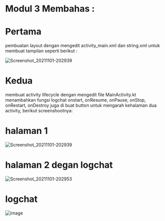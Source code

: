 # Modul 3 Membahas :
 # Pertama
pembuatan layout dengan mengedit activity_main.xml dan string.xml untuk membuat tampilan seperti berikut :

![Screenshot_20211101-202939](https://user-images.githubusercontent.com/72422140/139682899-7a221a48-fd59-4d76-8ee3-5c39f2cd9c48.jpg)

  # Kedua
  membuat activity lifecycle dengan mengedit file MainActivity.kt menambahkan fungsi logchat onstart, onResume, onPause, onStop, onRestart, onDestroy juga di buat button untuk mengarah kehalaman dua activity, berikut screenshootnya:
        
  # halaman 1 
      
   ![Screenshot_20211101-202939](https://user-images.githubusercontent.com/72422140/139683985-cbecab57-ea7f-44d6-a8fc-87e78f7f9e6c.jpg)
      
  # halaman 2 degan logchat 
    
   ![Screenshot_20211101-202953](https://user-images.githubusercontent.com/72422140/139684129-2deda1fc-8cff-4021-baa5-507f5316ff6a.jpg)
   
   # logchat 
   ![image](https://user-images.githubusercontent.com/72422140/139684836-eec8c59d-2609-43eb-a270-37a45e88ad48.png)


